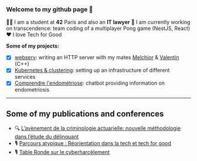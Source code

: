 ### Welcome to my github page 👋

🙋‍♀️ I am a student at __42__ Paris and also an __IT lawyer__
🏓 I am currently working on transcendence: team coding of a multiplayer Pong game (NestJS, React)
♥️ I love Tech for Good

__Some of my projects:__
- [x] [webserv](https://github.com/JehanneDussert/webserv): writing an HTTP server with my mates [Melchior](https://github.com/mmaj0708) & [Valentin](https://github.com/valentinllpz) (C++)
- [x] [Kubernetes & clustering](https://github.com/JehanneDussert/ft_services): setting up an infrastructure of different services
- [x] [Comprendre l'endométriose](https://www.facebook.com/comprendrelendo): chatbot providing information on endometriosis

---

## Some of my publications and conferences
- 🔍 [L’avènement de la criminologie actuarielle: nouvelle méthodologie dans l’étude du délinquant](https://medium.com/ai-for-tomorrow/lav%C3%A8nement-de-la-criminologie-actuarielle-nouvelle-m%C3%A9thodologie-dans-l-%C3%A9tude-du-d%C3%A9linquant-af7007a395a5)
- 🎙 [Parcours atypique : Réorientation dans la tech et tech for good](https://www.youtube.com/watch?v=zpVCbXXHtXU&t=4s&ab_channel=BeMyApp)
- 🎙 [Table Ronde sur le cyberharcèlement](https://www.youtube.com/watch?v=9DbSmU_b6RY&t=2062s&ab_channel=SheoTechnology)
